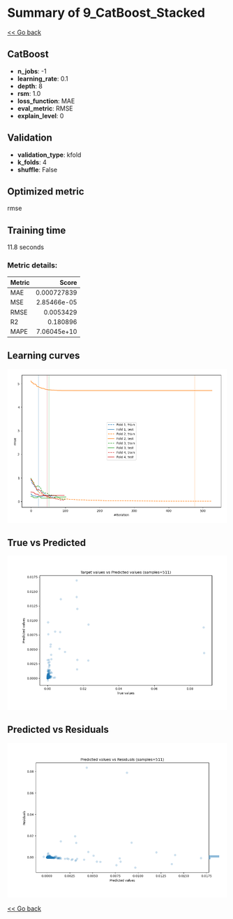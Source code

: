 # Summary of 9_CatBoost_Stacked

[<< Go back](../README.md)


## CatBoost
- **n_jobs**: -1
- **learning_rate**: 0.1
- **depth**: 8
- **rsm**: 1.0
- **loss_function**: MAE
- **eval_metric**: RMSE
- **explain_level**: 0

## Validation
 - **validation_type**: kfold
 - **k_folds**: 4
 - **shuffle**: False

## Optimized metric
rmse

## Training time

11.8 seconds

### Metric details:
| Metric   |       Score |
|:---------|------------:|
| MAE      | 0.000727839 |
| MSE      | 2.85466e-05 |
| RMSE     | 0.0053429   |
| R2       | 0.180896    |
| MAPE     | 7.06045e+10 |



## Learning curves
![Learning curves](learning_curves.png)
## True vs Predicted

![True vs Predicted](true_vs_predicted.png)


## Predicted vs Residuals

![Predicted vs Residuals](predicted_vs_residuals.png)



[<< Go back](../README.md)

